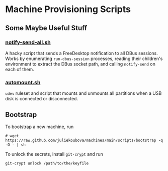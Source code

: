 # Machine Provisioning Scripts

## Some Maybe Useful Stuff

### [notify-send-all.sh](https://github.com/juliekoubova/machines/blob/main/roles/sway-desktop/files/notify-send-all.sh)
A hacky script that sends a FreeDesktop notification to all DBus sessions. Works by enumerating `run-dbus-session` processes, 
reading their children's environment to extract the DBus socket path, and calling `notify-send` on each of them.

### [automount.sh](https://github.com/juliekoubova/machines/tree/main/roles/automount/files)
`udev` ruleset and script that mounts and unmounts all partitions when a USB disk is connected or disconnected. 

## Bootstrap
To bootstrap a new machine, run
```shell
# wget https://raw.github.com/juliekoubova/machines/main/scripts/bootstrap -q -O - | sh
```

To unlock the secrets, install `git-crypt` and run
```shell
git-crypt unlock /path/to/the/keyfile
```
